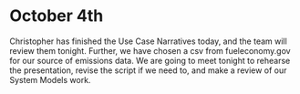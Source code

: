 # October 4th  
Christopher has finished the Use Case Narratives today, and the team will review them tonight. Further, we have chosen a csv from fueleconomy.gov for our source of emissions data.
We are going to meet tonight to rehearse the presentation, revise the script if we need to, and make a review of our System Models work.
